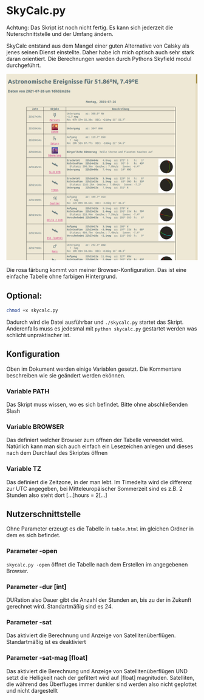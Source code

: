 # SkyCalc.py
Achtung: Das Skript ist noch nicht fertig. Es kann sich jederzeit die Nuterschnittstelle und der Umfang ändern.

SkyCalc entstand aus dem Mangel einer guten Alternative von Calsky als jenes seinen Dienst einstellte. Daher habe ich mich optisch auch sehr stark daran orientiert. Die Berechnungen werden durch Pythons Skyfield modul durchgeführt.

![](screenshot.png)

Die rosa färbung kommt von meiner Browser-Konfiguration. Das ist eine einfache Tabelle ohne farbigen Hintergrund.
## Optional:
```bash
chmod +x skycalc.py
```
Dadurch wird die Datei ausführbar und ```./skycalc.py``` startet das Skript. Anderenfalls muss es jedesmal mit ```python skycalc.py``` gestartet werden was schlicht unpraktischer ist.

## Konfiguration
Oben im Dokument werden einige Variablen gesetzt. Die Kommentare beschreiben wie sie geändert werden ekönnen.

### Variable PATH
Das Skript muss wissen, wo es sich befindet. Bitte ohne abschließenden Slash

### Variable BROWSER
Das definiert welcher Browser zum öffnen der Tabelle verwendet wird. Natürlich kann man sich auch einfach ein Lesezeichen anlegen und dieses nach dem Durchlauf des Skriptes öffnen

### Variable TZ
Das definiert die Zeitzone, in der man lebt. Im Timedelta wird die differenz zur UTC angegeben, bei Mitteleuropäischer Sommerzeit sind es z.B. 2 Stunden also steht dort [...]hours = 2[...]

## Nutzerschnittstelle
Ohne Parameter erzeugt es die Tabelle in ```table.html``` im gleichen Ordner in dem es sich befindet.

### Parameter -open
``skycalc.py -open`` öffnet die Tabelle nach dem Erstellen im angegebenen Browser.

### Parameter -dur [int]
DURation also Dauer gibt die Anzahl der Stunden an, bis zu der in Zukunft gerechnet wird. Standartmäßig sind es 24.

### Parameter -sat
Das aktiviert die Berechnung und Anzeige von Satellitenüberflügen. Standartmäßig ist es deaktiviert

### Parameter -sat-mag [float]
Das aktiviert die Berechnung und Anzeige von Satellitenüberflügen UND setzt die Helligkeit nach der gefiltert wird auf [float] magnituden. Satelliten, die während des Überfluges immer dunkler sind werden also nicht geplottet und nicht dargestellt

